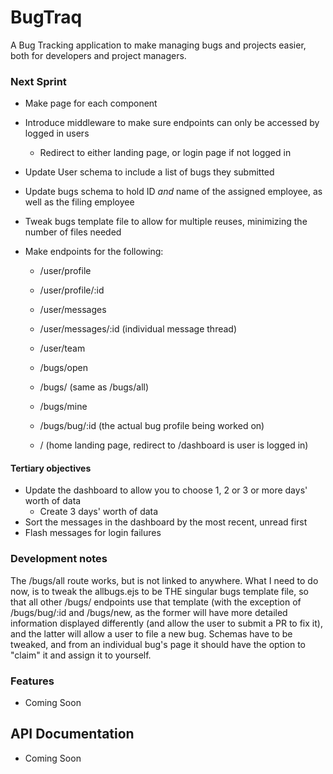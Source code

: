 # BugTraq

A Bug Tracking application to make managing bugs and projects easier, both for developers and project managers.

### Next Sprint

+ Make page for each component
+ Introduce middleware to make sure endpoints can only be accessed by logged in users
    + Redirect to either landing page, or login page if not logged in
+ Update User schema to include a list of bugs they submitted
+ Update bugs schema to hold ID _and_ name of the assigned employee, as well as the filing employee
+ Tweak bugs template file to allow for multiple reuses, minimizing the number of files needed

+ Make endpoints for the following:

    + /user/profile
    + /user/profile/:id
    + /user/messages
    + /user/messages/:id (individual message thread)
    + /user/team

    + /bugs/open
    + /bugs/ (same as /bugs/all)
    + /bugs/mine
    + /bugs/bug/:id (the actual bug profile being worked on)

    + / (home landing page, redirect to /dashboard is user is logged in)

#### Tertiary objectives

+ Update the dashboard to allow you to choose 1, 2 or 3 or more days' worth of data
    + Create 3 days' worth of data
+ Sort the messages in the dashboard by the most recent, unread first
+ Flash messages for login failures

### Development notes

The /bugs/all route works, but is not linked to anywhere. What I need to do now, is to tweak the allbugs.ejs to be THE singular bugs template file, so that all other /bugs/ endpoints use that template (with the exception of /bugs/bug/:id and /bugs/new, as the former will have more detailed information displayed differently (and allow the user to submit a PR to fix it), and the latter will allow a user to file a new bug. Schemas have to be tweaked, and from an individual bug's page it should have the option to "claim" it and assign it to yourself.

### Features

+ Coming Soon

## API Documentation

+ Coming Soon

